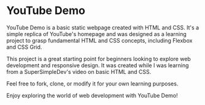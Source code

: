# YouTube Demo

YouTube Demo is a basic static webpage created with HTML and CSS. It's a simple replica of YouTube's homepage and was designed as a learning project to grasp fundamental HTML and CSS concepts, including Flexbox and CSS Grid.

This project is a great starting point for beginners looking to explore web development and responsive design. It was created while I was learning from a SuperSimpleDev's video on basic HTML and CSS.

Feel free to fork, clone, or modify it for your own learning purposes.

Enjoy exploring the world of web development with YouTube Demo!

